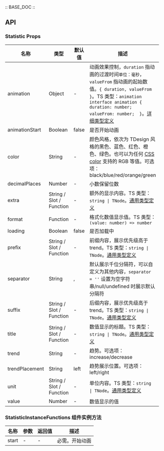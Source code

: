 :: BASE_DOC ::

## API

### Statistic Props

名称 | 类型 | 默认值 | 描述 | 必传
-- | -- | -- | -- | --
animation | Object | - | 动画效果控制，`duration` 指动画的过渡时间`单位：毫秒`，`valueFrom` 指动画的起始数值。`{ duration, valueFrom }`。TS 类型：`animation` `interface animation { duration: number; valueFrom: number;  }`。[详细类型定义](https://github.com/Tencent/tdesign-vue/tree/develop/src/statistic/type.ts) | N
animationStart | Boolean | false | 是否开始动画 | N
color | String | - | 颜色风格，依次为 TDesign 风格的黑色、蓝色、红色、橙色、绿色。也可以为任何 [CSS color](https://developer.mozilla.org/en-US/docs/Web/CSS/color_value) 支持的 RGB 等值。可选项：black/blue/red/orange/green | N
decimalPlaces | Number | - | 小数保留位数 | N
extra | String / Slot / Function | - | 额外的显示内容。TS 类型：`string \| TNode`。[通用类型定义](https://github.com/Tencent/tdesign-vue/blob/develop/src/common.ts) | N
format | Function | - | 格式化数值显示值。TS 类型：`(value: number) => number` | N
loading | Boolean | false | 是否加载中 | N
prefix | String / Slot / Function | - | 前缀内容，展示优先级高于 trend。TS 类型：`string \| TNode`。[通用类型定义](https://github.com/Tencent/tdesign-vue/blob/develop/src/common.ts) | N
separator | String | , | 默认展示千位分隔符，可以自定义为其他内容，`separator = ''` 设置为空字符串/null/undefined 时展示默认分隔符 | N
suffix | String / Slot / Function | - | 后缀内容，展示优先级高于 trend。TS 类型：`string \| TNode`。[通用类型定义](https://github.com/Tencent/tdesign-vue/blob/develop/src/common.ts) | N
title | String / Slot / Function | - | 数值显示的标题。TS 类型：`string \| TNode`。[通用类型定义](https://github.com/Tencent/tdesign-vue/blob/develop/src/common.ts) | N
trend | String | - | 趋势。可选项：increase/decrease | N
trendPlacement | String | left | 趋势展示位置。可选项：left/right | N
unit | String / Slot / Function | - | 单位内容。TS 类型：`string \| TNode`。[通用类型定义](https://github.com/Tencent/tdesign-vue/blob/develop/src/common.ts) | N
value | Number | - | 数值显示的值 | N

### StatisticInstanceFunctions 组件实例方法

名称 | 参数 | 返回值 | 描述
-- | -- | -- | --
start | \- | \- | 必需。开始动画
